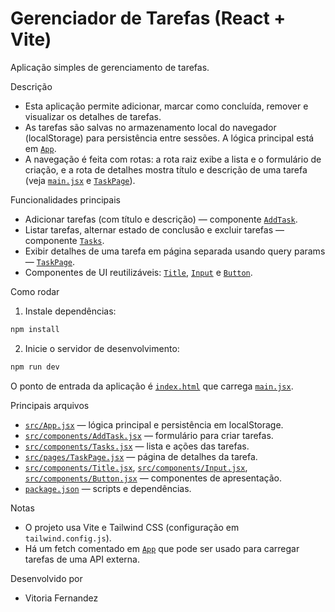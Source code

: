 # Gerenciador de Tarefas (React + Vite)

Aplicação simples de gerenciamento de tarefas.

Descrição

- Esta aplicação permite adicionar, marcar como concluída, remover e visualizar os detalhes de tarefas.
- As tarefas são salvas no armazenamento local do navegador (localStorage) para persistência entre sessões. A lógica principal está em [`App`](src/App.jsx).
- A navegação é feita com rotas: a rota raiz exibe a lista e o formulário de criação, e a rota de detalhes mostra título e descrição de uma tarefa (veja [`main.jsx`](src/main.jsx) e [`TaskPage`](src/pages/TaskPage.jsx)).

Funcionalidades principais

- Adicionar tarefas (com título e descrição) — componente [`AddTask`](src/components/AddTask.jsx).
- Listar tarefas, alternar estado de conclusão e excluir tarefas — componente [`Tasks`](src/components/Tasks.jsx).
- Exibir detalhes de uma tarefa em página separada usando query params — [`TaskPage`](src/pages/TaskPage.jsx).
- Componentes de UI reutilizáveis: [`Title`](src/components/Title.jsx), [`Input`](src/components/Input.jsx) e [`Button`](src/components/Button.jsx).

Como rodar

1. Instale dependências:

```sh
npm install
```

2. Inicie o servidor de desenvolvimento:

```sh
npm run dev
```

O ponto de entrada da aplicação é [`index.html`](index.html) que carrega [`main.jsx`](src/main.jsx).

Principais arquivos

- [`src/App.jsx`](src/App.jsx) — lógica principal e persistência em localStorage.
- [`src/components/AddTask.jsx`](src/components/AddTask.jsx) — formulário para criar tarefas.
- [`src/components/Tasks.jsx`](src/components/Tasks.jsx) — lista e ações das tarefas.
- [`src/pages/TaskPage.jsx`](src/pages/TaskPage.jsx) — página de detalhes da tarefa.
- [`src/components/Title.jsx`](src/components/Title.jsx), [`src/components/Input.jsx`](src/components/Input.jsx), [`src/components/Button.jsx`](src/components/Button.jsx) — componentes de apresentação.
- [`package.json`](package.json) — scripts e dependências.

Notas

- O projeto usa Vite e Tailwind CSS (configuração em `tailwind.config.js`).
- Há um fetch comentado em [`App`](src/App.jsx) que pode ser usado para carregar tarefas de uma API externa.

Desenvolvido por

- Vitoria Fernandez
